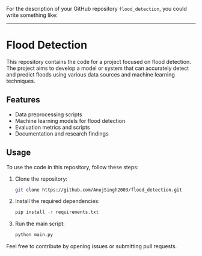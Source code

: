 For the description of your GitHub repository `flood_detection`, you could write something like:

---

# Flood Detection

This repository contains the code for a project focused on flood detection. The project aims to develop a model or system that can accurately detect and predict floods using various data sources and machine learning techniques.

## Features
- Data preprocessing scripts
- Machine learning models for flood detection
- Evaluation metrics and scripts
- Documentation and research findings

## Usage
To use the code in this repository, follow these steps:

1. Clone the repository:
   ```bash
   git clone https://github.com/AnujSingh2003/flood_detection.git
   ```
2. Install the required dependencies:
   ```bash
   pip install -r requirements.txt
   ```
3. Run the main script:
   ```bash
   python main.py
   ```

Feel free to contribute by opening issues or submitting pull requests.


